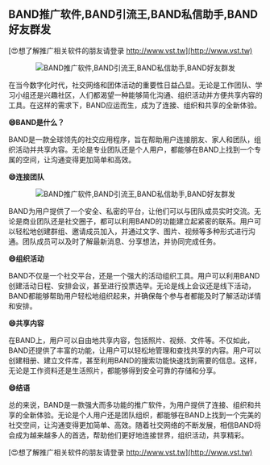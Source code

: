 ## **BAND推广软件,BAND引流王,BAND私信助手,BAND好友群发**

[😍想了解推广相关软件的朋友请登录 http://www.vst.tw](http://www.vst.tw)

 <center><img src="https://vst.tw/MP4/tuiguang/png/7.png" alt="BAND推广软件,BAND引流王,BAND私信助手,BAND好友群发"></center>

在当今数字化时代，社交网络和团体活动的重要性日益凸显。无论是工作团队、学习小组还是兴趣社区，人们都渴望一种能够简化沟通、组织活动并方便共享内容的工具。在这样的需求下，BAND应运而生，成为了连接、组织和共享的全新体验。

**😄BAND是什么？**

BAND是一款全球领先的社交应用程序，旨在帮助用户连接朋友、家人和团队，组织活动并共享内容。无论是专业团队还是个人用户，都能够在BAND上找到一个专属的空间，让沟通变得更加简单和高效。

**😄连接团队**

 <center><img src="https://vst.tw/MP4/tuiguang/png/5.png" alt="BAND推广软件,BAND引流王,BAND私信助手,BAND好友群发"></center>

BAND为用户提供了一个安全、私密的平台，让他们可以与团队成员实时交流。无论是商业团队还是社交圈子，都可以利用BAND的功能建立起紧密的联系。用户可以轻松地创建群组、邀请成员加入，并通过文字、图片、视频等多种形式进行沟通。团队成员可以及时了解最新消息、分享想法，并协同完成任务。

**😄组织活动**

BAND不仅是一个社交平台，还是一个强大的活动组织工具。用户可以利用BAND创建活动日程、安排会议，甚至进行投票选举。无论是线上会议还是线下活动，BAND都能够帮助用户轻松地组织起来，并确保每个参与者都能及时了解活动详情和安排。

**😄共享内容**

在BAND上，用户可以自由地共享内容，包括照片、视频、文件等。不仅如此，BAND还提供了丰富的功能，让用户可以轻松地管理和查找共享的内容。用户可以创建相册、建立文件库，甚至利用BAND的搜索功能快速找到需要的信息。这样，无论是工作资料还是生活照片，都能够得到安全可靠的存储和分享。

**😄结语**

总的来说，BAND是一款强大而多功能的推广软件，为用户提供了连接、组织和共享的全新体验。无论是个人用户还是团队组织，都能够在BAND上找到一个完美的社交空间，让沟通变得更加简单、高效。随着社交网络的不断发展，相信BAND将会成为越来越多人的首选，帮助他们更好地连接世界，组织活动，共享精彩。

[😍想了解推广相关软件的朋友请登录 http://www.vst.tw](http://www.vst.tw)



